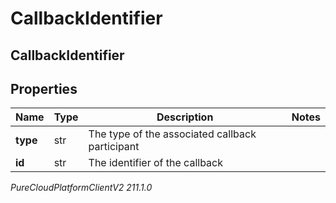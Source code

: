 # CallbackIdentifier

## CallbackIdentifier

## Properties

|Name | Type | Description | Notes|
|------------ | ------------- | ------------- | -------------|
| **type** | str | The type of the associated callback participant | |
| **id** | str | The identifier of the callback | |



_PureCloudPlatformClientV2 211.1.0_

